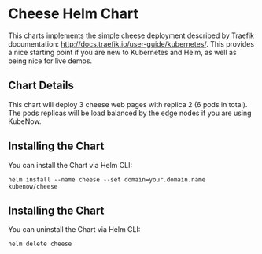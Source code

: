 # Cheese Helm Chart
This charts implements the simple cheese deployment described by Traefik documentation: http://docs.traefik.io/user-guide/kubernetes/. This provides a nice starting point if you are new to Kubernetes and Helm, as well as being nice for live demos.

## Chart Details
This chart will deploy 3 cheese web pages with replica 2 (6 pods in total). The pods replicas will be load balanced  by the edge nodes if you are using KubeNow.

## Installing the Chart
You can install the Chart via Helm CLI:

```console
helm install --name cheese --set domain=your.domain.name kubenow/cheese
```

## Installing the Chart
You can uninstall the Chart via Helm CLI:

```console
helm delete cheese
```
